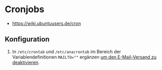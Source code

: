 # Cronjobs

+   <https://wiki.ubuntuusers.de/cron>



## Konfiguration

1.  In `/etc/crontab` und `/etc/anacrontab` im Bereich der Variablendefinitionen `MAILTO=""` ergänzen [um den E-Mail-Versand zu deaktivieren](https://wiki.ubuntuusers.de/cron#Benachrichtigungen-fuer-bestimmte-Benutzer-versenden).
